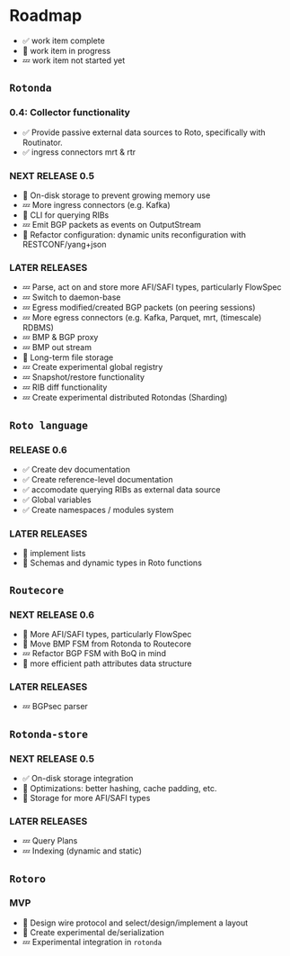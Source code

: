 
Roadmap
=======

- ✅ work item complete
- 🦀 work item in progress
- 💤 work item not started yet


## `Rotonda`

### 0.4: Collector functionality

- ✅ Provide passive external data sources to Roto, specifically with Routinator.
- ✅ ingress connectors mrt & rtr

### NEXT RELEASE 0.5

- 🦀 On-disk storage to prevent growing memory use
- 💤 More ingress connectors (e.g. Kafka)
- 🦀 CLI for querying RIBs
- 💤 Emit BGP packets as events on OutputStream
- 🦀 Refactor configuration: dynamic units reconfiguration with RESTCONF/yang+json

### LATER RELEASES

- 💤 Parse, act on and store more AFI/SAFI types, particularly FlowSpec
- 💤 Switch to daemon-base
- 💤 Egress modified/created BGP packets (on peering sessions)
- 💤 More egress connectors (e.g. Kafka, Parquet, mrt, (timescale) RDBMS)
- 💤 BMP & BGP proxy
- 💤 BMP out stream
- 🦀 Long-term file storage
- 💤 Create experimental global registry
- 💤 Snapshot/restore functionality
- 💤 RIB diff functionality
- 💤 Create experimental distributed Rotondas (Sharding)


## `Roto language`

### RELEASE 0.6

- ✅ Create dev documentation
- ✅ Create reference-level documentation
- ✅ accomodate querying RIBs as external data source
- ✅ Global variables
- ✅ Create namespaces / modules system

### LATER RELEASES

- 🦀 implement lists
- 🦀 Schemas and dynamic types in Roto functions


## `Routecore`

### NEXT RELEASE 0.6

- 🦀 More AFI/SAFI types, particularly FlowSpec
- 🦀 Move BMP FSM from Rotonda to Routecore
- 💤 Refactor BGP FSM with BoQ in mind
- 🦀 more efficient path attributes data structure

### LATER RELEASES

- 💤 BGPsec parser


## `Rotonda-store`

### NEXT RELEASE 0.5

- ✅ On-disk storage integration
- 🦀 Optimizations: better hashing, cache padding, etc.
- 🦀 Storage for more AFI/SAFI types

### LATER RELEASES

- 💤 Query Plans
- 💤 Indexing (dynamic and static)

## `Rotoro`

### MVP

- 🦀 Design wire protocol and select/design/implement a layout
- 🦀 Create experimental de/serialization
- 💤 Experimental integration in `rotonda`
